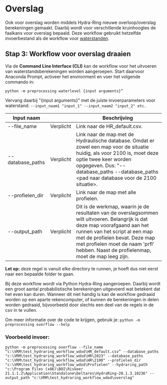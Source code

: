 # Overslag

Ook voor overslag worden middels Hydra-Ring nieuwe overloop/overslag berekeningen gemaakt. Daarbij wordt voor verschillende kruinhoogtes de faalkans voor overslag bepaald. 
Deze workflow gebruikt hetzelfde invoerbestand als de workflow voor [waterstanden](Waterstand.md).

## Stap 3: Workflow voor overslag draaien

Via de **Command Line Interface (CLI)** kan de workflow voor het uitvoeren van waterstandsberekeningen worden aangeroepen. Start daarvoor Anaconda Prompt, activeer het environment en voer het volgende commando in:

```
python -m preprocessing waterlevel {input arguments}”
```

Vervang daarbij "{input arguments}" met de juiste invoerparameters voor waterstand: ```--input_naam1 "input_1" --input_naam2 "input_2" etc.```

| Input naam       	      | 	           | Beschrijving                                                                                                                                                                                 	                                                                                                                                                                              |
|-------------------------|-------------|-----------------------------------------------------------------------------------------------------------------------------------------------------------------------------------------------------------------------------------------------------------------------------------------------------------------------------------------------------------------------------|
| --file_name    | Verplicht 	 | Link naar de HR_default.csv.                                                                                                                                                     	                                                                                                                                                                                          |
| --database_paths     	 | Verplicht 	 | Link naar de map met de Hydraulische database. Omdat er zowel een map voor de situatie huidig, als voor 2100 is, moet deze optie twee keer worden opgegeven. Dus: "--database_paths <pad naar de database voor huidige situatie> --database_paths <pad naar database voor de 2100 situatie>.                                                                                |
| --profielen_dir     	 | Verplicht 	 | Link naar de map met alle profielen.                                                                      |
| --output_path  	       | Verplicht 	 | 	Dit is de werkmap, waarin je de resultaten van de overslagsommen wilt uitvoeren. Belangrijk is dat deze map voorafgaand aan het runnen van het script al een map met de profielen bevat. Deze map met profielen moet de naam 'prfl' hebben. Naast de profielenmap, moet de map leeg zijn.                                                                                                                                                                                                                                                                                                     |


**Let op:** deze regel is vanuit elke directory te runnen, je hoeft dus niet eerst naar een bepaalde folder te gaan.

Bij deze workflow wordt via Python Hydra-Ring aangeroepen. Daarbij wordt een groot aantal probabilistische berekeningen uitgevoerd wat betekent dat het even kan duren. Wanneer dit niet handig is kan de workflow gedraaid worden op een aparte rekencomputer, of kunnen de berekeningen in delen worden gedraaid, bijvoorbeeld door slechts een deel van de regels in de csv in te vullen.

Om meer informatie over de code te krijgen, gebruik je: 
``` python -m preprocessing overflow --help ```

### Voorbeeld invoer: 
```
python -m preprocessing overflow --file_name “c:\VRM\test_hydraring_workflow_wdod\HR_default.csv” --database_paths "c:\VRM\test_hydraring_workflow_wdod\HR\2023" --database_paths "c:\VRM\test_hydraring_workflow_wdod\HR\2100" --profielen_dir "c:\VRM\test_hydraring_workflow_wdod\Profielen" --hydraring_path "c:\Program Files (x86)\BOI\Riskeer 21.1.1.2\Application\Standalone\Deltares\HydraRing-20.1.3.10236" --output_path "c:\VRM\test_hydraring_workflow_wdod\overslag"
```